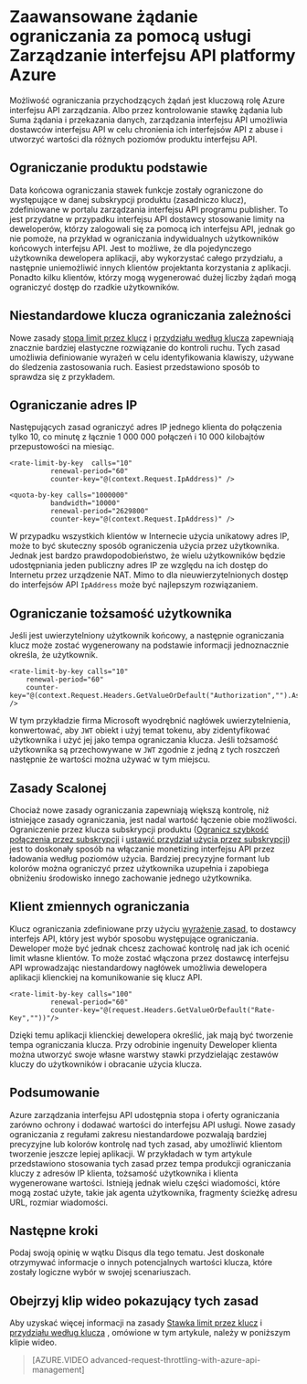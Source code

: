 <properties
    pageTitle="Zaawansowane żądanie ograniczania za pomocą usługi Zarządzanie interfejsu API platformy Azure"
    description="Dowiedz się, jak tworzyć i stosować elastyczne przydziałów i tempa ograniczania zasady zarządzania interfejsu API Azure."
    services="api-management"
    documentationCenter=""
    authors="darrelmiller"
    manager="erikre"
    editor=""/>

<tags
    ms.service="api-management"
    ms.devlang="dotnet"
    ms.topic="article"
    ms.tgt_pltfrm="na"
    ms.workload="na"
    ms.date="10/25/2016"
    ms.author="darrmi"/>


# <a name="advanced-request-throttling-with-azure-api-management"></a>Zaawansowane żądanie ograniczania za pomocą usługi Zarządzanie interfejsu API platformy Azure

Możliwość ograniczania przychodzących żądań jest kluczową rolę Azure interfejsu API zarządzania. Albo przez kontrolowanie stawkę żądania lub Suma żądania i przekazania danych, zarządzania interfejsu API umożliwia dostawców interfejsu API w celu chronienia ich interfejsów API z abuse i utworzyć wartości dla różnych poziomów produktu interfejsu API.

## <a name="product-based-throttling"></a>Ograniczanie produktu podstawie
Data końcowa ograniczania stawek funkcje zostały ograniczone do występujące w danej subskrypcji produktu (zasadniczo klucz), zdefiniowane w portalu zarządzania interfejsu API programu publisher. To jest przydatne w przypadku interfejsu API dostawcy stosowanie limity na deweloperów, którzy zalogowali się za pomocą ich interfejsu API, jednak go nie pomoże, na przykład w ograniczania indywidualnych użytkowników końcowych interfejsu API. Jest to możliwe, że dla pojedynczego użytkownika dewelopera aplikacji, aby wykorzystać całego przydziału, a następnie uniemożliwić innych klientów projektanta korzystania z aplikacji. Ponadto kilku klientów, którzy mogą wygenerować dużej liczby żądań mogą ograniczyć dostęp do rzadkie użytkowników.

## <a name="custom-key-based-throttling"></a>Niestandardowe klucza ograniczania zależności
Nowe zasady [stopa limit przez klucz](https://msdn.microsoft.com/library/azure/dn894078.aspx#LimitCallRateByKey) i [przydziału według klucza](https://msdn.microsoft.com/library/azure/dn894078.aspx#SetUsageQuotaByKey) zapewniają znacznie bardziej elastyczne rozwiązanie do kontroli ruchu. Tych zasad umożliwia definiowanie wyrażeń w celu identyfikowania klawiszy, używane do śledzenia zastosowania ruch. Easiest przedstawiono sposób to sprawdza się z przykładem. 

## <a name="ip-address-throttling"></a>Ograniczanie adres IP
Następujących zasad ograniczyć adres IP jednego klienta do połączenia tylko 10, co minutę z łącznie 1 000 000 połączeń i 10 000 kilobajtów przepustowości na miesiąc. 

    <rate-limit-by-key  calls="10"
              renewal-period="60"
              counter-key="@(context.Request.IpAddress)" />

    <quota-by-key calls="1000000"
              bandwidth="10000"
              renewal-period="2629800"
              counter-key="@(context.Request.IpAddress)" />

W przypadku wszystkich klientów w Internecie użycia unikatowy adres IP, może to być skuteczny sposób ograniczenia użycia przez użytkownika. Jednak jest bardzo prawdopodobieństwo, że wielu użytkowników będzie udostępniania jeden publiczny adres IP ze względu na ich dostęp do Internetu przez urządzenie NAT. Mimo to dla nieuwierzytelnionych dostęp do interfejsów API `IpAddress` może być najlepszym rozwiązaniem.

## <a name="user-identity-throttling"></a>Ograniczanie tożsamość użytkownika
Jeśli jest uwierzytelniony użytkownik końcowy, a następnie ograniczania klucz może zostać wygenerowany na podstawie informacji jednoznacznie określa, że użytkownik.

    <rate-limit-by-key calls="10"
        renewal-period="60"
        counter-key="@(context.Request.Headers.GetValueOrDefault("Authorization","").AsJwt()?.Subject)" />

W tym przykładzie firma Microsoft wyodrębnić nagłówek uwierzytelnienia, konwertować, aby `JWT` obiekt i użyj temat tokenu, aby zidentyfikować użytkownika i użyć jej jako tempa ograniczania klucza. Jeśli tożsamość użytkownika są przechowywane w `JWT` zgodnie z jedną z tych roszczeń następnie że wartości można używać w tym miejscu.

## <a name="combined-policies"></a>Zasady Scalonej
Chociaż nowe zasady ograniczania zapewniają większą kontrolę, niż istniejące zasady ograniczania, jest nadal wartość łączenie obie możliwości. Ograniczenie przez klucza subskrypcji produktu ([Ogranicz szybkość połączenia przez subskrypcji](https://msdn.microsoft.com/library/azure/dn894078.aspx#LimitCallRate) i [ustawić przydział użycia przez subskrypcji](https://msdn.microsoft.com/library/azure/dn894078.aspx#SetUsageQuota)) jest to doskonały sposób na włączanie monetizing interfejsu API przez ładowania według poziomów użycia. Bardziej precyzyjne formant lub kolorów można ograniczyć przez użytkownika uzupełnia i zapobiega obniżeniu środowisko innego zachowanie jednego użytkownika. 

## <a name="client-driven-throttling"></a>Klient zmiennych ograniczania
Klucz ograniczania zdefiniowane przy użyciu [wyrażenie zasad](https://msdn.microsoft.com/library/azure/dn910913.aspx), to dostawcy interfejs API, który jest wybór sposobu występujące ograniczania. Deweloper może być jednak chcesz zachować kontrolę nad jak ich ocenić limit własne klientów. To może zostać włączona przez dostawcę interfejsu API wprowadzając niestandardowy nagłówek umożliwia dewelopera aplikacji klienckiej na komunikowanie się klucz API.

    <rate-limit-by-key calls="100"
              renewal-period="60"
              counter-key="@(request.Headers.GetValueOrDefault("Rate-Key",""))"/>

Dzięki temu aplikacji klienckiej dewelopera określić, jak mają być tworzenie tempa ograniczania klucza. Przy odrobinie ingenuity Deweloper klienta można utworzyć swoje własne warstwy stawki przydzielając zestawów kluczy do użytkowników i obracanie użycia klucza.

## <a name="summary"></a>Podsumowanie
Azure zarządzania interfejsu API udostępnia stopa i oferty ograniczania zarówno ochrony i dodawać wartości do interfejsu API usługi. Nowe zasady ograniczania z regułami zakresu niestandardowe pozwalają bardziej precyzyjne lub kolorów kontrolę nad tych zasad, aby umożliwić klientom tworzenie jeszcze lepiej aplikacji. W przykładach w tym artykule przedstawiono stosowania tych zasad przez tempa produkcji ograniczania kluczy z adresów IP klienta, tożsamość użytkownika i klienta wygenerowane wartości. Istnieją jednak wielu części wiadomości, które mogą zostać użyte, takie jak agenta użytkownika, fragmenty ścieżkę adresu URL, rozmiar wiadomości.

## <a name="next-steps"></a>Następne kroki
Podaj swoją opinię w wątku Disqus dla tego tematu. Jest doskonałe otrzymywać informacje o innych potencjalnych wartości klucza, które zostały logiczne wybór w swojej scenariuszach.

## <a name="watch-a-video-overview-of-these-policies"></a>Obejrzyj klip wideo pokazujący tych zasad
Aby uzyskać więcej informacji na zasady [Stawka limit przez klucz](https://msdn.microsoft.com/library/azure/dn894078.aspx#LimitCallRateByKey) i [przydziału według klucza](https://msdn.microsoft.com/library/azure/dn894078.aspx#SetUsageQuotaByKey) , omówione w tym artykule, należy w poniższym klipie wideo.

> [AZURE.VIDEO advanced-request-throttling-with-azure-api-management]

